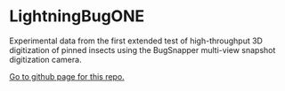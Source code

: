 # LightningBugONE
Experimental data from the first extended test of high-throughput 3D digitization of pinned insects using the BugSnapper multi-view snapshot digitization camera.

[Go to github page for this repo.](https://silo18.github.io/LightningBugONE)
